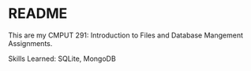 # README
This are my CMPUT 291: Introduction to Files and Database Mangement Assignments.

Skills Learned: SQLite, MongoDB
